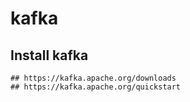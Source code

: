 kafka
=====

## Install kafka

    ## https://kafka.apache.org/downloads
    ## https://kafka.apache.org/quickstart
